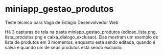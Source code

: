 # miniapp_gestao_produtos
Teste técnico para Vaga de Estágio Desenvolvedor Web

Há 3 capturas de tela na pasta miniapp_gestao_produtos (edicao_lista.png, lista_produtos.png e caixa_dialogo_exclusao). 
Elas mostram um exemplo de lista de produtos em 3 momentos, enquanto está sendo editada, quando é salva e quando um
de seus produtos está sendo excluído.
